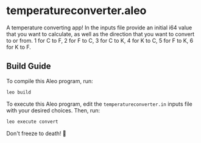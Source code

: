 # temperatureconverter.aleo

A temperature converting app! In the inputs file provide an initial i64 value that you want to calculate, as well as the direction that you want to convert to or from. 1 for C to F, 2 for F to C, 3 for C to K, 4 for K to C, 5 for F to K, 6 for K to F.

## Build Guide

To compile this Aleo program, run:
```bash
leo build
```

To execute this Aleo program, edit the `temperatureconverter.in` inputs file with your desired choices. Then, run:
```bash
leo execute convert
```

Don't freeze to death! 🤭